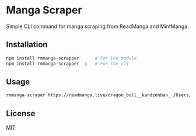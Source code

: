 # Manga Scraper
Simple CLI command for manga scraping from ReadManga and MintManga.

## Installation
```bash
npm install rmmanga-scrapper      # For the module
npm install rmmanga-scrapper -g   # For the cli
```

## Usage
```bash
rmmanga-scraper https://readmanga.live/dragon_boll__kandzenban_ /Users/dmytro/Desktop/mangaParser # Mac os
```

## License

[MIT](https://choosealicense.com/licenses/mit/)